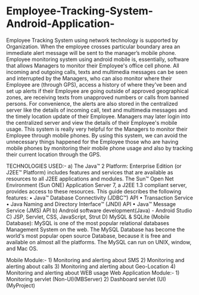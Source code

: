 # Employee-Tracking-System-Android-Application-

Employee Tracking System using network technology is supported by Organization. When the employee crosses particular boundary area an immediate alert message will be sent to the manager’s mobile phone. Employee monitoring system using android mobile is, essentially, software that allows Managers to monitor their Employee's office cell phone. All incoming and outgoing calls, texts and multimedia messages can be seen and interrupted by the Managers, who can also monitor where their Employee are (through GPS), access a history of where they've been and set up alerts if their Employee are going outside of approved geographical zones, are receiving texts from unapproved numbers or calls from banned persons. For convenience, the alerts are also stored in the centralized server like the details of incoming call, text and multimedia messages and the timely location update of their Employee. Managers may later login into the centralized server and view the details of their Employee's mobile usage. This system is really very helpful for the Managers to monitor their Employee through mobile phones. By using this system, we can avoid the unnecessary things happened for the Employee those who are having mobile phones by monitoring their mobile phone usage and also by tracking their current location through the GPS.

TECHNOLOGIES USED:- a) The Java™ 2 Platform: Enterprise Edition (or J2EE™ Platform) includes features and services that are available as resources to all J2EE applications and modules. The Sun™ Open Net Environment (Sun ONE) Application Server 7, a J2EE 1.3 compliant server, provides access to these resources. This guide describes the following features: 
• Java™ Database Connectivity (JDBC™) API 
• Transaction Service 
• Java Naming and Directory Interface™ (JNDI) API 
• Java™ Message Service (JMS) API 
b) Android software development(Java) - Android Studio 
C) JSP, Servlet, CSS, JavaScript, Strut 
D) MySQL & SQLite (Mobile Database): MySQL is one of the most popular relational databases Management System on the web. The MySQL 
Database has become the world's most popular open source Database, because it is free and available on almost all the platforms. The MySQL can run on UNIX, window, and Mac OS.

Mobile Module:- 1) Monitoring and alerting about SMS 2) Monitoring and alerting about calls 3) Monitoring and alerting about Geo-Location 4) Monitoring and alerting about WEB usage Web Application Module:- 1) Monitoring servlet (Non-UI)(MBServer) 2) Dashboard servlet (UI)(MyProject)
